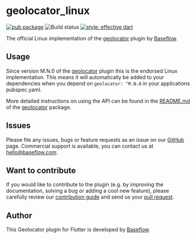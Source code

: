 # geolocator_linux

[![pub package](https://img.shields.io/pub/v/geolocator.svg)](https://pub.dartlang.org/packages/geolocator) ![Build status](https://github.com/Baseflow/flutter-geolocator/workflows/geolocator_linux/badge.svg?branch=master) [![style: effective dart](https://img.shields.io/badge/style-effective_dart-40c4ff.svg)](https://github.com/tenhobi/effective_dart)

The official Linux implementation of the [geolocator](https://pub.dev/packages/geolocator) plugin by [Baseflow](https://baseflow.com).

## Usage

Since version M.N.0 of the [geolocator](https://pub.dev/packages/geolocator) plugin this is the endorsed Linux implementation. This means it will automatically be added to your dependencies when you depend on `geolocator: ^M.N.0` in your applications pubspec.yaml.

More detailed instructions on using the API can be found in the [README.md](../geolocator/README.md) of the [geolocator](https://pub.dev/packages/geolocator) package.

## Issues

Please file any issues, bugs or feature requests as an issue on our [GitHub](https://github.com/Baseflow/flutter-geolocator/issues) page. Commercial support is available, you can contact us at <hello@baseflow.com>.

## Want to contribute

If you would like to contribute to the plugin (e.g. by improving the documentation, solving a bug or adding a cool new feature), please carefully review our [contribution guide](../CONTRIBUTING.md) and send us your [pull request](https://github.com/Baseflow/flutter-geolocator/pulls).

## Author

This Geolocator plugin for Flutter is developed by [Baseflow](https://baseflow.com).
